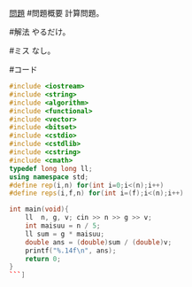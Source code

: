 <a href="http://yukicoder.me/problems/no/379">問題</a>
#問題概要
計算問題。

#解法
やるだけ。

#ミス
なし。

#コード
```cpp
#include <iostream>
#include <string>
#include <algorithm>
#include <functional>
#include <vector>
#include <bitset>
#include <cstdio>
#include <cstdlib>
#include <cstring>
#include <cmath>
typedef long long ll;
using namespace std;
#define rep(i,n) for(int i=0;i<(n);i++)
#define reps(i,f,n) for(int i=(f);i<(n);i++)

int main(void){
    ll  n, g, v; cin >> n >> g >> v;
    int maisuu = n / 5;
    ll sum = g * maisuu;
    double ans = (double)sum / (double)v;
    printf("%.14f\n", ans);
    return 0;
}
```]